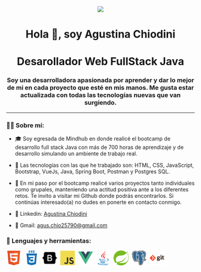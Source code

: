 <div id="header" align="center">
    <img src="https://media.giphy.com/media/QZkpIdieotn3i/giphy.gif" width="200" />
    <h1 align="center">Hola 👋, soy Agustina Chiodini</h1>
    <h1 align="center">Desarollador Web FullStack Java</h1>
    <h3 align="center">Soy una desarrolladora apasionada por aprender y dar lo mejor de mi en cada proyecto que esté en mis manos. Me gusta estar actualizada con todas las tecnologías nuevas que van surgiendo.</h3>
</div>

---

### 👨‍💻 Sobre mí:

- 🎓 Soy egresada de Mindhub en donde realicé el bootcamp de desarrollo full stack Java con más de 700 horas de aprendizaje y de desarrollo simulando un ambiente de trabajo real.

- 🎯 Las tecnologías con las que he trabajado son: HTML, CSS, JavaScript, Bootstrap, VueJs, Java, Spring Boot, Postman y Postgres SQL.

- 💼 En mi paso por el bootcamp realicé varios proyectos tanto individuales como grupales, manteniendo una actitud positiva ante a los diferentes retos. Te invito a visitar mi Github donde podrás encontrarlos. Si continúas interesado(a) no dudes en ponerte en contacto conmigo.

- 🤖 Linkedin: <a href="https://www.linkedin.com/in/agustina-chiodini/" target="_blank">Agustina Chiodini</a>
 
- 📧 Gmail: agus.chio25790@gmail.com


<div align="left">
    <h3>🔨 Lenguajes y herramientas:</h3>
    <div>
        <img src="https://github.com/devicons/devicon/blob/master/icons/html5/html5-original.svg" title="HTML5" alt="HTML" width="40" height="40"/>&nbsp;
        <img src="https://github.com/devicons/devicon/blob/master/icons/css3/css3-plain-wordmark.svg"  title="CSS3" alt="CSS" width="40" height="40"/>&nbsp;
        <img src="https://github.com/devicons/devicon/blob/master/icons/bootstrap/bootstrap-plain.svg" title="Bootstrap" alt="Bootstrap" width="40" height="40"/>&nbsp;
        <img src="https://github.com/devicons/devicon/blob/master/icons/javascript/javascript-original.svg" title="JavaScript" alt="JavaScript" width="40" height="40"/>&nbsp;
        <img src="https://github.com/devicons/devicon/blob/master/icons/vuejs/vuejs-original.svg" title="Vue" alt="Vue" width="40" height="40"/>&nbsp;
        <img src="https://github.com/devicons/devicon/blob/master/icons/java/java-original.svg" title="Java" alt="Java" width="40" height="40"/>&nbsp;
        <img src="https://github.com/devicons/devicon/blob/master/icons/spring/spring-original.svg" title="Spring" alt="Spring" width="40" height="40">&nbsp;
        <img src="https://github.com/devicons/devicon/blob/master/icons/postgresql/postgresql-original.svg" title="Spring" alt="Spring" width="40" height="40"/>&nbsp;
        <img src="https://github.com/devicons/devicon/blob/master/icons/git/git-original-wordmark.svg" title="Git" alt="Git" width="40" height="40"/>&nbsp;
      </div>
</div>
